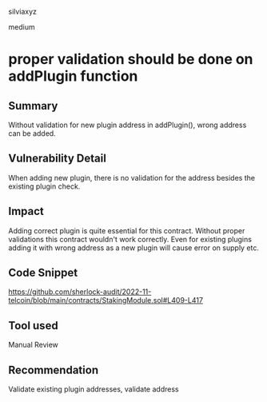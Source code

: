 silviaxyz

medium

# proper validation should be done on addPlugin function

## Summary
Without validation for new plugin address in addPlugin(), wrong address can be added.

## Vulnerability Detail
When adding new plugin, there is no validation for the address besides the existing plugin check.

## Impact
Adding correct plugin is quite essential for this contract. Without proper validations this contract wouldn't work correctly. Even for existing plugins adding it with wrong address as a new plugin will cause error on supply etc. 

## Code Snippet

https://github.com/sherlock-audit/2022-11-telcoin/blob/main/contracts/StakingModule.sol#L409-L417

## Tool used

Manual Review

## Recommendation
Validate existing plugin addresses, validate address
